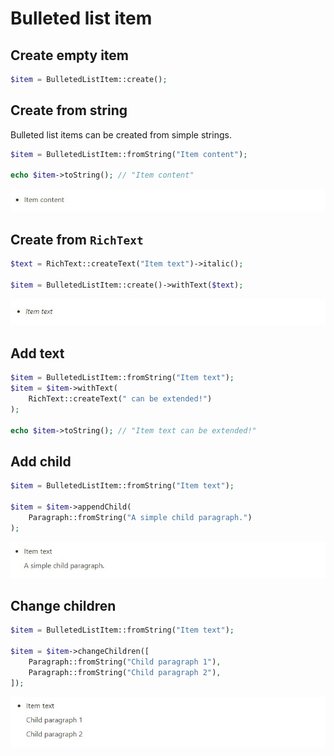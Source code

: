 # Bulleted list item

## Create empty item

```php
$item = BulletedListItem::create();
```

## Create from string

Bulleted list items can be created from simple strings.

```php
$item = BulletedListItem::fromString("Item content");

echo $item->toString(); // "Item content"
```

![](../images/bulleted-list-item.jpg)

## Create from `RichText`

```php
$text = RichText::createText("Item text")->italic();

$item = BulletedListItem::create()->withText($text);
```

![](../images/bulleted-list-item-rich-text.jpg)

## Add text

```php
$item = BulletedListItem::fromString("Item text");
$item = $item->withText(
    RichText::createText(" can be extended!")
);

echo $item->toString(); // "Item text can be extended!"
```

## Add child

```php
$item = BulletedListItem::fromString("Item text");

$item = $item->appendChild(
    Paragraph::fromString("A simple child paragraph.")
);
```

![](../images/bulleted-list-item-append-child.jpg)

## Change children

```php
$item = BulletedListItem::fromString("Item text");

$item = $item->changeChildren([
    Paragraph::fromString("Child paragraph 1"),
    Paragraph::fromString("Child paragraph 2"),
]);
```

![](../images/bulleted-list-item-change-children.jpg)
